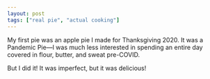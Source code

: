 ```yaml
---
layout: post
tags: ["real pie", "actual cooking"]
---
```

My first pie was an apple pie I made for Thanksgiving 2020. It was a Pandemic Pie&mdash;I was much less interested in spending an entire day covered in flour, butter, and sweat pre-COVID.

But I did it! It was imperfect, but it was delicious! 